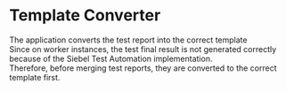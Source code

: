 # Template Converter
The application converts the test report into the correct template  
Since on worker instances, the test final result is not generated correctly  
because of the Siebel Test Automation implementation.  
Therefore, before merging test reports, they are converted to the correct template first.